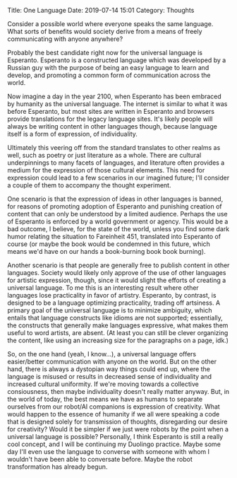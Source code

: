 Title: One Language
Date: 2019-07-14 15:01
Category: Thoughts

Consider a possible world where everyone speaks the same language. What sorts of benefits would society derive from a means of freely communicating with anyone anywhere?

Probably the best candidate right now for the universal language is Esperanto. Esperanto is a constructed language which was developed by a Russian guy with the purpose of being an easy language to learn and develop, and promoting a common form of communication across the world.

Now imagine a day in the year 2100, when Esperanto has been embraced by humanity as the universal language. The internet is similar to what it was before Esperanto, but most sites are written in Esperanto and browsers provide translations for the legacy language sites. It's likely people will always be writing content in other languages though, because language itself is a form of expression, of individuality.

Ultimately this veering off from the standard translates to other realms as well, such as poetry or just literature as a whole. There are cultural underpinnings to many facets of languages, and literature often provides a medium for the expression of those cultural elements. This need for expression could lead to a few scenarios in our imagined future; I'll consider a couple of them to accompany the thought experiment.

One scenario is that the expression of ideas in other languages is banned, for reasons of promoting adoption of Esperanto and punishing creation of content that can only be understood by a limited audience. Perhaps the use of Esperanto is enforced by a world government or agency. This would be a bad outcome, I believe, for the state of the world, unless you find some dark humor relating the situation to Fareinheit 451, translated into Esperanto of course (or maybe the book would be condemned in this future, which means we'd have on our hands a book-burning book book burning).

Another scenario is that people are generally free to publish content in other languages. Society would likely only approve of the use of other languages for artistic expression, though, since it would slight the efforts of creating a universal language. To me this is an interesting result where other languages lose practicality in favor of artistry. Esperanto, by contrast, is designed to be a language optimizing practicality, trading off artsiness. A primary goal of the universal language is to minimize ambiguity, which entails that language constructs like idioms are not supported; essentially, the constructs that generally make languages expressive, what makes them useful to word artists, are absent. (At least you can still be clever organizing the content, like using an increasing size for the paragraphs on a page, idk.)

So, on the one hand (yeah, I know...), a universal language offers easier/better communication with anyone on the world. But on the other hand, there is always a dystopian way things could end up, where the language is misused or results in decreased sense of individuality and increased cultural uniformity. If we're moving towards a collective consiousness, then maybe individuality doesn't really matter anyway. But, in the world of today, the best means we have as humans to separate ourselves from our robot/AI companions is expression of creativity. What would happen to the essence of humanity if we all were speaking a code that is designed solely for transmission of thoughts, disregarding our desire for creativity? Would it be simpler if we just were robots by the point when a universal language is possible? Personally, I think Esperanto is still a really cool concept, and I will be continuing my Duolingo practice. Maybe some day I'll even use the language to converse with someone with whom I wouldn't have been able to conversate before. Maybe the robot transformation has already begun.
